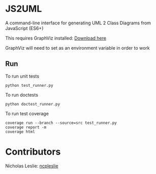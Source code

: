# JS2UML

A command-line interface for generating UML 2 Class Diagrams from JavaScript (ES6+)



This requires GraphViz installed: [Download here](https://graphviz.org/download/)



GraphViz will need to set as an environment variable in order to work

## Run

To run unit tests

`python test_runner.py`

To run doctests

`python doctest_runner.py`

To run test coverage

```
coverage run --branch --source=src test_runner.py
coverage report -m
coverage html
```


# Contributors

Nicholas Leslie: [ncpleslie](https://github.com/ncpleslie)